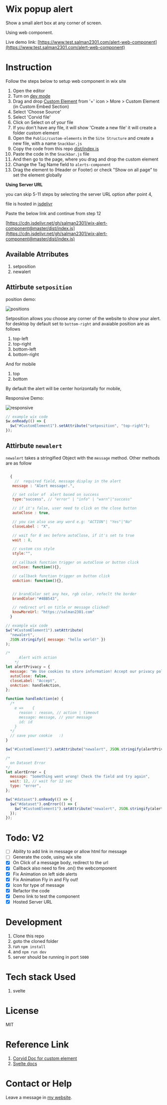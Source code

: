 # Wix popup alert

Show a small alert box at any corner of screen.

Using web component.

Live demo link: [https://www.test.salman2301.com/alert-web-component](https://www.test.salman2301.com/alert-web-component)

# Instruction

Follow the steps below to setup web component in wix site

1. Open the editor
2. Turn on [dev mode](https://support.wix.com/en/article/about-corvid-by-wix#to-enable-corvid-on-your-site)
3. Drag and drop [Custom Element](https://support.wix.com/en/article/corvid-about-custom-elements-8253009) from '+' icon > More > Custom Element (in Custom Embed Section)
4. Select 'Choose Source'
5. Select 'Corvid file'
6. Click on Select on of your file
7. If you don't have any file, it will show 'Create a new file' it will create a folder custom element
8. Open the `Public/custom-elements` in the `Site Structure` and create a new file, with a name `Snackbar.js`
9. Copy the code from this repo [dist/index.js](dist/index.js)
10. Paste the code in the `Snackbar.js` file
11. And then go to the page, where you drag and drop the custom element
12. Change the Tag Name field to `alerts-component`
13. Drag the element to (Header or Footer) or check "Show on all page" to set the element globally

**Using Server URL**

you can skip 5-11 steps by selecting the server URL option after point 4,

file is hosted in [jsdelivr](https://www.jsdelivr.com/)

Paste the below link and continue from step 12

[https://cdn.jsdelivr.net/gh/salman2301/wix-alert-component@master/dist/index.js](https://cdn.jsdelivr.net/gh/salman2301/wix-alert-component@master/dist/index.js)

## Available Atrributes

1. setposition
2. newalert

## Attirbute `setposition`

position demo:

![positions](/screenshot/position.gif)

Setposition allows you choose any corner of the website to show your alert. for desktop by default set to `bottom-right` and avaiable position are as follows

1. top-left
2. top-right
3. bottom-left
4. bottom-right

And for mobile

1. top
2. bottom

By default the alert will be center horizontally for mobile,

Responsive Demo:

![responsive](/screenshot/responsive.gif)

```js
// example wix code
$w.onReady(() => {
  $w("#CustomElement1").setAttribute("setposition", "top-right");
});
```

## Attirbute `newalert`

`newalert` takes a stringified Object with the `message` method.
Other methods are as follow

```js

  {
    //  required field, message display in the alert
   message : "Alert message!.",

   // set color of  alert based on success
   type:"success", // "error" | "info" | "warn"|"success"

   // if it's false, user need to click on the close button
   autoClose : true,

   // you can also use any word e.g: "ACTION"| "Yes"|"No"
   closeLabel : "X",

   // wait for 8 sec before autoClose, if it's set to true
   wait : 8,

   // custom css style
   style:"",

   // callback function trigger on autoClose or button click
   onClose: function(){},

   // callback function trigger on button click
   onAction: function(){},


   // brandColor set any hex, rgb color, refeclt the border
   brandColor:"#4BB543",

   // redirect url on title or message clicked!
   knowMoreUrl: "https://salman2301.com"
  }

```

```js
// example wix code
$w("#CustomElement1").setAttribute(
  "newalert",
  JSON.stringify({ message: "hello world!" })
);
```

```js
/*
      Alert with action
    */
let alertPrivacy = {
  message: "We Use cookies to store information! Accept our privacy policy!",
  autoClose: false,
  closeLabel: "Accept",
  onAction: handleAction,
};

function handleAction(e) {
  /*
    e => 	{
      reason : reason, // action | timeout
      message: message, // your message
      id: id
    }
  */
  // save your cookie	:)
}

$w("#CustomElement1").setAttribute("newalert", JSON.stringify(alertPrivacy));

```

```js
/*
  on Dataset Error
*/
let alertError = {
  message: "Something went wrong! Check the field and try again",
  wait: 12, // wait for 12 sec
  type: "error",
};

$w("#dataset").onReady(() => {
  $w("#dataset").onError(() => {
    $w("#CustomElement1").setAttribute("newalert", JSON.stringify(alertError));
  });
});
```

# Todo: V2

- [ ] Ability to add link in message or allow html for message
- [ ] Generate the code, using wix site
- [x] On Click of a message body, redirect to the url
- [x] Callback also need to fire .on() the webcomponent
- [x] Fix Animation on left side alerts
- [x] Fix Animation Fly in and Fly out!
- [x] Icon for type of message
- [x] Refactor the code
- [x] Demo link to test the component
- [x] Hosted Server URL

# Development

1. Clone this repo
2. goto the cloned folder
3. run `npm install`
4. and `npm run dev`
5. server should be running in port `5000`

# Tech stack Used

1. svelte

# License

MIT

# Reference Link

1. [Corvid Doc for custom element](https://www.wix.com/corvid/reference/$w.CustomElement.html)
2. [Svelte docs](https://svelte.dev/docs)

# Contact or Help

Leave a message in [my website](https://salman2301.com).
